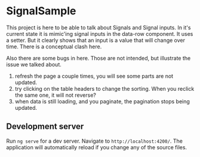 # SignalSample

This project is here to be able to talk about Signals and Signal inputs. 
In it's current state it is mimic'ing signal inputs in the data-row component. It uses a setter. 
But it clearly shows that an input is a value that will change over time. There is a conceptual clash here.

Also there are some bugs in here. Those are not intended, but illustrate the issue we talked about.

1. refresh the page a couple times, you will see some parts are not updated.
2. try clicking on the table headers to change the sorting. When you reclick the same one, it will not reverse?
3. when data is still loading, and you paginate, the pagination stops being updated.

## Development server

Run `ng serve` for a dev server. Navigate to `http://localhost:4200/`. The application will automatically reload if you change any of the source files.
